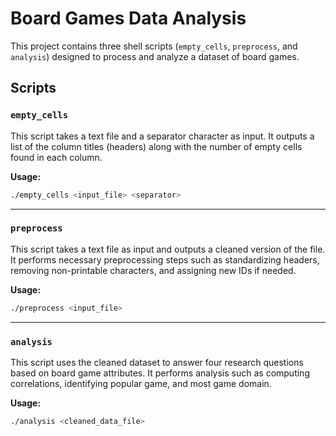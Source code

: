 # Board Games Data Analysis

This project contains three shell scripts (`empty_cells`, `preprocess`, and `analysis`) designed to process and analyze a dataset of board games.

## Scripts

### `empty_cells`

This script takes a text file  and a separator character as input. It outputs a list of the column titles (headers) along with the number of empty cells found in each column.

**Usage:**

```bash
./empty_cells <input_file> <separator>
```

---

### `preprocess`

This script takes a text file as input and outputs a cleaned version of the file. It performs necessary preprocessing steps such as standardizing headers, removing non-printable characters, and assigning new IDs if needed.

**Usage:**

```bash
./preprocess <input_file>
```

---

### `analysis`

This script uses the cleaned dataset to answer four research questions based on board game attributes. It performs analysis such as computing correlations, identifying popular game, and most game domain.

**Usage:**

```bash
./analysis <cleaned_data_file>
```
